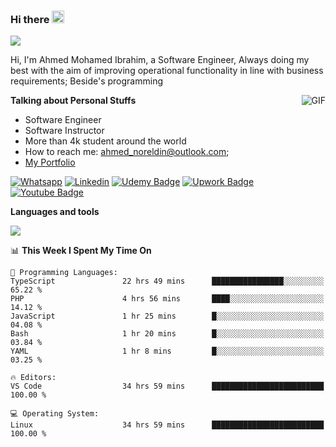 ### Hi there <img src="https://raw.githubusercontent.com/MartinHeinz/MartinHeinz/master/wave.gif" width="20px">

![](https://komarev.com/ghpvc/?username=2hmad&color=lightgrey)

Hi, I'm Ahmed Mohamed Ibrahim, a Software Engineer, Always doing my best with the aim of improving operational functionality in line with business requirements; Beside's programming

  <img align="right" alt="GIF" src="https://media.giphy.com/media/836HiJc7pgzy8iNXCn/giphy.gif" />
  
**Talking about Personal Stuffs**

- Software Engineer
- Software Instructor
- More than 4k student around the world
- How to reach me: ahmed_noreldin@outlook.com;
- [My Portfolio](https://ahmednoreldin.com)

[![Whatsapp](https://img.shields.io/badge/WhatsApp-25D366?style=for-the-badge&logo=whatsapp&logoColor=white)](http://wa.me/201275457924)
[![Linkedin](https://img.shields.io/badge/LinkedIn-0077B5?style=for-the-badge&logo=linkedin&logoColor=white)](https://www.linkedin.com/in/ahmednoreldin)
[![Udemy Badge](https://img.shields.io/badge/Udemy-EC5252?style=for-the-badge&logo=Udemy&logoColor=white)](https://www.udemy.com/user/ahmed-mohamed-1/) 
[![Upwork Badge](https://img.shields.io/badge/Upwork-14a800?style=for-the-badge&logo=Upwork&logoColor=white)](https://www.upwork.com/freelancers/~01788957435aed0aa5)
[![Youtube Badge](https://img.shields.io/badge/youtube-FF0000?style=for-the-badge&logo=youtube&logoColor=white)](https://www.youtube.com/@code_with_ahmed)

**Languages and tools**  

<img src="https://skillicons.dev/icons?i=aws,gcp,azure,react,vue,flutter,php,cpp,docker,elasticsearch,express,git,githubactions,go,grafana,graphql,java,kafka,kubernetes,laravel,mongodb,mysql,nestjs,nextjs,nodejs,nuxtjs,php,postgres,postman,react,redis,redux,spring,sqlite,ts">

<!--START_SECTION:waka-->
📊 **This Week I Spent My Time On** 

```text
💬 Programming Languages: 
TypeScript               22 hrs 49 mins      ████████████████░░░░░░░░░   65.22 % 
PHP                      4 hrs 56 mins       ████░░░░░░░░░░░░░░░░░░░░░   14.12 % 
JavaScript               1 hr 25 mins        █░░░░░░░░░░░░░░░░░░░░░░░░   04.08 % 
Bash                     1 hr 20 mins        █░░░░░░░░░░░░░░░░░░░░░░░░   03.84 % 
YAML                     1 hr 8 mins         █░░░░░░░░░░░░░░░░░░░░░░░░   03.25 % 

🔥 Editors: 
VS Code                  34 hrs 59 mins      █████████████████████████   100.00 % 

💻 Operating System: 
Linux                    34 hrs 59 mins      █████████████████████████   100.00 % 
```


<!--END_SECTION:waka-->
 
